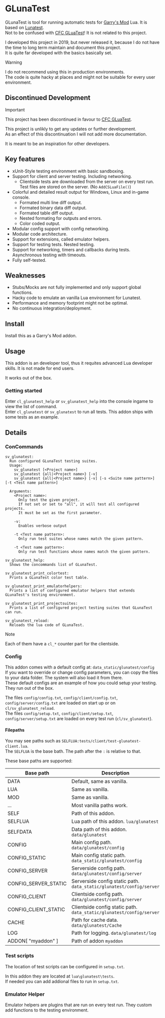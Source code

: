 # GLunaTest
GLunaTest is tool for running automatic tests for [Garry's Mod][] Lua. It is based on [Lunatest][].\
Not to be confused with [CFC GLuaTest][]! It is not related to this project.

I developed this project in 2019, but never released it, because I do not have the time to long term maintain and document this project.\
It is quite far developed with the basics basically set.

> [!WARNING]
> I do not recommend using this in production environments.\
> The code is quite hacky at places and might not be suitable for every user environment.


## Discontinued Development
> [!IMPORTANT]
> This project has been discontinued in favour to [CFC GLuaTest][].

This project is unlikly to get any updates or further development.\
As an effect of this discontinuation I will not add more documentation.

It is meant to be an inspiration for other developers.


## Key features
- xUnit-Style testing environment with basic sandboxing.
- Support for client and server testing. Including networking.
  - Clientside tests are downloaded from the server on every test run. Test files are stored on the server. (No `AddCSLuaFile()`)
- Colorful and detailed result output for Windows, Linux and in-game console.
  - Formated multi line diff output.
  - Formated binary data diff output.
  - Formated table diff output.
  - Nested formating for outputs and errors.
  - Color coded output.
- Modular config support with config networking.
- Modular code architecture.
- Support for extensions, called emulator helpers.
- Support for testing tests. Nested testing.
- Support for networking, timers and callbacks during tests. Asynchronous testing with timeouts.
- Fully self-tested.


## Weaknesses
- Stubs/Mocks are not fully implemented and only support global functions.
- Hacky code to emulate an vanilla Lua environment for Lunatest.
- Performance and memory footprint might not be optimal.
- No continuous integration/deployment.

## Install
Install this as a Garry's Mod addon.


## Usage
This addon is an developer tool, thus it requites advanced Lua developer skills. It is not made for end users.

It works out of the box.

### Getting started
Enter `cl_glunatest_help` or `sv_glunatest_help` into the console ingame to view the list of command.\
Enter `cl_glunatest` or `sv_glunatest` to run all tests. This addon ships with some tests as an example.


## Details

### ConCommands
```
sv_glunatest:
  Run configured GLunaTest testing suites.
  Usage:
    sv_glunatest [<Project name>]
    sv_glunatest {all|<Project name>} [-v]
    sv_glunatest {all|<Project name>} [-v] [-s <Suite name pattern>] [-t <Test name pattern>]
  
  Arguments:
    <Project name>:
      Only test the given project.
      If not set or set to "all", it will test all configured projects.
      It must be set as the first parameter.
  
    -v:
      Enables verbose output
  
    -t <Test name pattern>:
      Only run test suites whose names match the given pattern.
  
    -t <Test name pattern>:
      Only run test functions whose names match the given pattern.

sv_glunatest_help:
  Shows the concommands list of GLunaTest.

sv_glunatest_print_colortest:
  Prints a GLunaTest color test table.

sv_glunatest_print_emulatorhelpers:
  Prints a list of configured emulator helpers that extends GLunaTest's testing environment.

sv_glunatest_print_projectsuites:
  Prints a list of configured project testing suites that GLunaTest can run.

sv_glunatest_reload:
  Reloads the lua code of GLunaTest.
```
> [!NOTE]
> Each of them have a `cl_*` counter part for the clientside.

### Config
This addon comes with a default config at: `data_static/glunatest/config`\
If you want to override or change config parameters, you can copy the files to your data folder. The system will also load it from there.\
These default configs are an example of how you could setup your testing. They run out of the box.

The files `config/config.txt`, `config/client/config.txt`, `config/server/config.txt` are loaded on start up or on `cl/sv_glunatest_reload`.\
The files `config/setup.txt`, `config/client/setup.txt`, `config/server/setup.txt` are loaded on every test run (`cl/sv_glunatest`).

#### Filepaths
You may see paths such as `SELFLUA:tests/client/test-glunatest-client.lua`.\
The `SELFLUA` is the base bath. The path after the `:` is relative to that. 

These base paths are supported:

| Base path | Description |
| --------- | ----------- |
| DATA | Default, same as vanilla. |
| LUA | Same as vanilla. |
| MOD | Same as vanilla. |
| ... | Most vanilla paths work. |
| SELF | Path of this addon. |
| SELFLUA | Lua path of this addon. `lua/glunatest` |
| SELFDATA | Data path of this addon. `data/glunatest` |
| CONFIG | Main config path. `data/glunatest/config` |
| CONFIG_STATIC | Main config static path. `data_static/glunatest/config` |
| CONFIG_SERVER | Serverside config path. `data/glunatest/config/server` |
| CONFIG_SERVER_STATIC | Serverside config static path. `data_static/glunatest/config/server` |
| CONFIG_CLIENT | Clientside config path. `data/glunatest/config/server` |
| CONFIG_CLIENT_STATIC | Clientside config static path. `data_static/glunatest/config/server` |
| CACHE | Path for cache data. `data/glunatest/Cache` |
| LOG | Path for logging. `data/glunatest/log` |
| ADDON[ "myaddon" ] | Path of addon `myaddon` |


### Test scripts
The location of test scripts can be configured in `setup.txt`.

In this addon they are located at `lua\glunatest\tests`.\
If needed you can add addional files to run in `setup.txt`.


### Emulator Helper
Emulator helpers are plugins that are run on every test run. They custom add functions to the testing environment.


[Garry's Mod]: <http://garrysmod.com/>
[Lunatest]: <https://github.com/silentbicycle/lunatest>
[CFC GLuaTest]: <https://github.com/CFC-Servers/GLuaTest>
